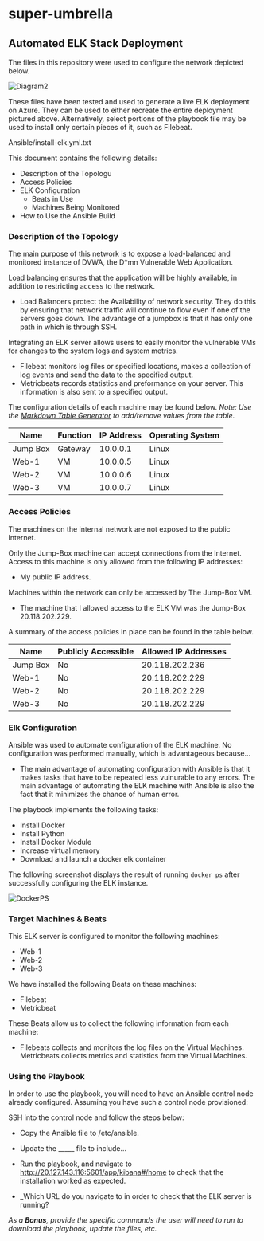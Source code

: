 # super-umbrella
## Automated ELK Stack Deployment

The files in this repository were used to configure the network depicted below.

![Diagram2](https://user-images.githubusercontent.com/90219947/147009106-6aec4e22-bd78-4c2c-83f6-b24c0179f049.PNG)


These files have been tested and used to generate a live ELK deployment on Azure. They can be used to either recreate the entire deployment pictured above. Alternatively, select portions of the playbook file may be used to install only certain pieces of it, such as Filebeat.

Ansible/install-elk.yml.txt

This document contains the following details:
- Description of the Topologu
- Access Policies
- ELK Configuration
  - Beats in Use
  - Machines Being Monitored
- How to Use the Ansible Build


### Description of the Topology

The main purpose of this network is to expose a load-balanced and monitored instance of DVWA, the D*mn Vulnerable Web Application.

Load balancing ensures that the application will be highly available, in addition to restricting access to the network.
- Load Balancers protect the Availability of network security. They do this by ensuring that network traffic will continue to flow even if one of the servers goes down. The advantage of a jumpbox is that it has only one path in which is through SSH.

Integrating an ELK server allows users to easily monitor the vulnerable VMs for changes to the system logs and system metrics.
- Filebeat monitors log files or specified locations, makes a collection of log events and send the data to the specified output.
- Metricbeats records statistics and preformance on your server. This information is also sent to a specified output.

The configuration details of each machine may be found below.
_Note: Use the [Markdown Table Generator](http://www.tablesgenerator.com/markdown_tables) to add/remove values from the table_.

| Name     | Function | IP Address | Operating System |
|----------|----------|------------|------------------|
| Jump Box | Gateway  | 10.0.0.1   | Linux            |
| Web-1     |   VM       |     10.0.0.5       |          Linux        |
| Web-2    |     VM     |   10.0.0.6         |           Linux       |
|  Web-3    |    VM      |       10.0.0.7     |          Linux        |

### Access Policies

The machines on the internal network are not exposed to the public Internet. 

Only the Jump-Box machine can accept connections from the Internet. Access to this machine is only allowed from the following IP addresses:
- My public IP address.

Machines within the network can only be accessed by The Jump-Box VM.
- The machine that I allowed access to the ELK VM was the Jump-Box 20.118.202.229.

A summary of the access policies in place can be found in the table below.

| Name     | Publicly Accessible | Allowed IP Addresses |
|----------|---------------------|----------------------|
| Jump Box |        No              |20.118.202.236  |
|   Web-1        |       No              | 20.118.202.229                     |
|      Web-2                 | No|20.118.202.229
Web-3|            No         |     20.118.202.229                 

### Elk Configuration

Ansible was used to automate configuration of the ELK machine. No configuration was performed manually, which is advantageous because...
- The main advantage of automating configuration with Ansible is that it makes tasks that have to be repeated less vulnurable to any errors. The main advantage of automating the ELK machine with Ansible is also the fact that it minimizes the chance of human error.

The playbook implements the following tasks:
- Install Docker
- Install Python
- Install Docker Module
- Increase virtual memory
- Download and launch a docker elk container

The following screenshot displays the result of running `docker ps` after successfully configuring the ELK instance.

![DockerPS](https://user-images.githubusercontent.com/90219947/147019978-4501e9af-07e6-43a9-932b-c13756f62f5b.PNG)

### Target Machines & Beats
This ELK server is configured to monitor the following machines:
- Web-1
- Web-2
- Web-3

We have installed the following Beats on these machines:
- Filebeat
- Metricbeat

These Beats allow us to collect the following information from each machine:
- Filebeats collects and monitors the log files on the Virtual Machines. Metricbeats collects metrics and statistics from the Virtual Machines. 

### Using the Playbook
In order to use the playbook, you will need to have an Ansible control node already configured. Assuming you have such a control node provisioned: 

SSH into the control node and follow the steps below:
- Copy the Ansible file to /etc/ansible.
- Update the _____ file to include...
- Run the playbook, and navigate to http://20.127.143.116:5601/app/kibana#/home to check that the installation worked as expected.


- _Which URL do you navigate to in order to check that the ELK server is running?

_As a **Bonus**, provide the specific commands the user will need to run to download the playbook, update the files, etc._
